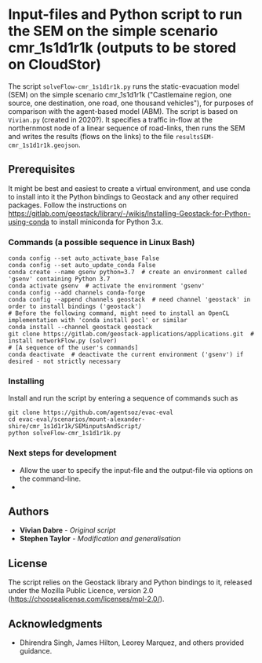 # Input-files and Python script to run the SEM on the simple scenario cmr_1s1d1r1k (outputs to be stored on CloudStor)

The script `solveFlow-cmr_1s1d1r1k.py` runs the static-evacuation model (SEM) on the simple scenario cmr_1s1d1r1k ("Castlemaine region, one source, one destination, one road, one thousand vehicles"), for purposes of comparison with the agent-based model (ABM). The script is based on `Vivian.py` (created in 2020?). It specifies a traffic in-flow at the northernmost node of a linear sequence of road-links, then runs the SEM and writes the results (flows on the links) to the file `resultsSEM-cmr_1s1d1r1k.geojson`.

## Prerequisites
It might be best and easiest to create a virtual environment, and use conda to install into it the Python bindings to Geostack and any other required packages.
Follow the instructions on https://gitlab.com/geostack/library/-/wikis/Installing-Geostack-for-Python-using-conda to install miniconda for Python 3.x.

### Commands (a possible sequence in Linux Bash)
```
conda config --set auto_activate_base False
conda config --set auto_update_conda False
conda create --name gsenv python=3.7  # create an environment called 'gsenv' containing Python 3.7
conda activate gsenv  # activate the environment 'gsenv'
conda config --add channels conda-forge
conda config --append channels geostack  # need channel 'geostack' in order to install bindings ('geostack')
# Before the following command, might need to install an OpenCL implementation with 'conda install pocl' or similar
conda install --channel geostack geostack 
git clone https://gitlab.com/geostack-applications/applications.git  # install networkFlow.py (solver)
# [A sequence of the user's commands] 
conda deactivate  # deactivate the current environment ('gsenv') if desired - not strictly necessary
```

### Installing
Install and run the script by entering a sequence of commands such as
```
git clone https://github.com/agentsoz/evac-eval
cd evac-eval/scenarios/mount-alexander-shire/cmr_1s1d1r1k/SEMinputsAndScript/
python solveFlow-cmr_1s1d1r1k.py
```

### Next steps for development
* Allow the user to specify the input-file and the output-file via options on the command-line.
* 

## Authors
* **Vivian Dabre** - *Original script*
* **Stephen Taylor** - *Modification and generalisation* 

## License
The script relies on the Geostack library and Python bindings to it, released under the Mozilla Public Licence, version 2.0 (https://choosealicense.com/licenses/mpl-2.0/).

## Acknowledgments
* Dhirendra Singh, James Hilton, Leorey Marquez, and others provided guidance.

